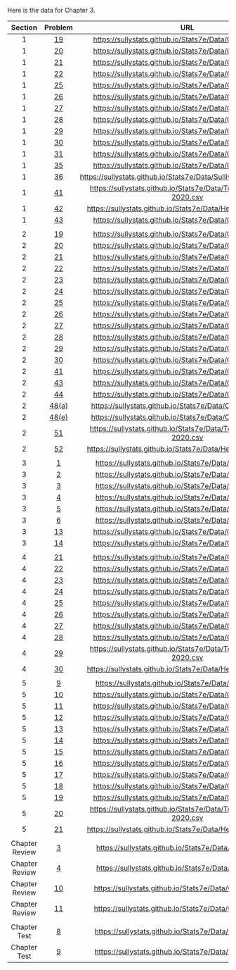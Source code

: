 Here is the data for Chapter 3.

|Section|Problem|URL|
|:---:|:---:|:---:|
|1|[19](https://sullystats.github.io/Stats7e/Data/Ch3/3_1_19.csv)|<a>https://sullystats.github.io/Stats7e/Data/Ch3/3_1_19.csv</a><br/>|
|1|[20](https://sullystats.github.io/Stats7e/Data/Ch3/3_1_20.csv)|<a>https://sullystats.github.io/Stats7e/Data/Ch3/3_1_20.csv</a><br/>|
|1|[21](https://sullystats.github.io/Stats7e/Data/Ch3/3_1_21.csv)|<a>https://sullystats.github.io/Stats7e/Data/Ch3/3_1_21.csv</a><br/>|
|1|[22](https://sullystats.github.io/Stats7e/Data/Ch3/3_1_22.csv)|<a>https://sullystats.github.io/Stats7e/Data/Ch3/3_1_22.csv</a><br/>|
|1|[25](https://sullystats.github.io/Stats7e/Data/Ch3/3_1_25.csv)|<a>https://sullystats.github.io/Stats7e/Data/Ch3/3_1_25.csv</a><br/>|
|1|[26](https://sullystats.github.io/Stats7e/Data/Ch3/3_1_26.csv)|<a>https://sullystats.github.io/Stats7e/Data/Ch3/3_1_26.csv</a><br/>|
|1|[27](https://sullystats.github.io/Stats7e/Data/Ch3/3_1_27.csv)|<a>https://sullystats.github.io/Stats7e/Data/Ch3/3_1_27.csv</a><br/>|
|1|[28](https://sullystats.github.io/Stats7e/Data/Ch3/3_1_28.csv)|<a>https://sullystats.github.io/Stats7e/Data/Ch3/3_1_28.csv</a><br/>|
|1|[29](https://sullystats.github.io/Stats7e/Data/Ch3/3_1_29.csv)|<a>https://sullystats.github.io/Stats7e/Data/Ch3/3_1_29.csv</a><br/>|
|1|[30](https://sullystats.github.io/Stats7e/Data/Ch3/3_1_30.csv)|<a>https://sullystats.github.io/Stats7e/Data/Ch3/3_1_30.csv</a><br/>|
|1|[31](https://sullystats.github.io/Stats7e/Data/Ch3/3_1_31.csv)|<a>https://sullystats.github.io/Stats7e/Data/Ch3/3_1_31.csv</a><br/>|
|1|[35](https://sullystats.github.io/Stats7e/Data/Ch3/3_1_35.csv)|<a>https://sullystats.github.io/Stats7e/Data/Ch3/3_1_35.csv</a><br/>|
|1|[36](https://sullystats.github.io/Stats7e/Data/SullivanStatsSurveyI.csv)|<a>https://sullystats.github.io/Stats7e/Data/SullivanStatsSurveyI.csv</a><br/>|
|1|[41](https://sullystats.github.io/Stats7e/Data/Tornadoes_1950-2020.csv)|<a>https://sullystats.github.io/Stats7e/Data/Tornadoes_1950-2020.csv</a><br/>|
|1|[42](https://sullystats.github.io/Stats7e/Data/Health_Nutrition.csv)|<a>https://sullystats.github.io/Stats7e/Data/Health_Nutrition.csv</a><br/>|
|1|[43](https://sullystats.github.io/Stats7e/Data/Ch3/3_1_43.csv)|<a>https://sullystats.github.io/Stats7e/Data/Ch3/3_1_43.csv</a><br/>|
| | |
|2|[19](https://sullystats.github.io/Stats7e/Data/Ch3/3_2_19.csv)|<a>https://sullystats.github.io/Stats7e/Data/Ch3/3_2_19.csv</a><br/>|
|2|[20](https://sullystats.github.io/Stats7e/Data/Ch3/3_2_20.csv)|<a>https://sullystats.github.io/Stats7e/Data/Ch3/3_2_20.csv</a><br/>|
|2|[21](https://sullystats.github.io/Stats7e/Data/Ch3/3_2_21.csv)|<a>https://sullystats.github.io/Stats7e/Data/Ch3/3_2_21.csv</a><br/>|
|2|[22](https://sullystats.github.io/Stats7e/Data/Ch3/3_2_22.csv)|<a>https://sullystats.github.io/Stats7e/Data/Ch3/3_2_22.csv</a><br/>|
|2|[23](https://sullystats.github.io/Stats7e/Data/Ch3/3_2_23.csv)|<a>https://sullystats.github.io/Stats7e/Data/Ch3/3_2_23.csv</a><br/>|
|2|[24](https://sullystats.github.io/Stats7e/Data/Ch3/3_2_24.csv)|<a>https://sullystats.github.io/Stats7e/Data/Ch3/3_2_24.csv</a><br/>|
|2|[25](https://sullystats.github.io/Stats7e/Data/Ch3/3_2_25.csv)|<a>https://sullystats.github.io/Stats7e/Data/Ch3/3_2_25.csv</a><br/>|
|2|[26](https://sullystats.github.io/Stats7e/Data/Ch3/3_2_26.csv)|<a>https://sullystats.github.io/Stats7e/Data/Ch3/3_2_26.csv</a><br/>|
|2|[27](https://sullystats.github.io/Stats7e/Data/Ch3/3_2_27.csv)|<a>https://sullystats.github.io/Stats7e/Data/Ch3/3_2_27.csv</a><br/>|
|2|[28](https://sullystats.github.io/Stats7e/Data/Ch3/3_2_28.csv)|<a>https://sullystats.github.io/Stats7e/Data/Ch3/3_2_28.csv</a><br/>|
|2|[29](https://sullystats.github.io/Stats7e/Data/Ch3/3_2_29.csv)|<a>https://sullystats.github.io/Stats7e/Data/Ch3/3_2_29.csv</a><br/>|
|2|[30](https://sullystats.github.io/Stats7e/Data/Ch3/3_2_30.csv)|<a>https://sullystats.github.io/Stats7e/Data/Ch3/3_2_30.csv</a><br/>|
|2|[41](https://sullystats.github.io/Stats7e/Data/Ch3/3_2_41.csv)|<a>https://sullystats.github.io/Stats7e/Data/Ch3/3_2_41.csv</a><br/>|
|2|[43](https://sullystats.github.io/Stats7e/Data/Ch3/3_2_43.csv)|<a>https://sullystats.github.io/Stats7e/Data/Ch3/3_2_43.csv</a><br/>|
|2|[44](https://sullystats.github.io/Stats7e/Data/Ch3/3_2_44.csv)|<a>https://sullystats.github.io/Stats7e/Data/Ch3/3_2_44.csv</a><br/>|
|2|[48(a)](https://sullystats.github.io/Stats7e/Data/Ch3/3_2_48a.csv)|<a>https://sullystats.github.io/Stats7e/Data/Ch3/3_2_48a.csv</a><br/>|
|2|[48(e)](https://sullystats.github.io/Stats7e/Data/Ch3/3_2_48e.csv)|<a>https://sullystats.github.io/Stats7e/Data/Ch3/3_2_48e.csv</a><br/>|
|2|[51](https://sullystats.github.io/Stats7e/Data/Tornadoes_1950-2020.csv)|<a>https://sullystats.github.io/Stats7e/Data/Tornadoes_1950-2020.csv</a><br/>|
|2|[52](https://sullystats.github.io/Stats7e/Data/Health_Nutrition.csv)|<a>https://sullystats.github.io/Stats7e/Data/Health_Nutrition.csv</a><br/>|
| | |
|3|[1](https://sullystats.github.io/Stats7e/Data/Ch3/3_3_1.csv)|<a>https://sullystats.github.io/Stats7e/Data/Ch3/3_3_1.csv</a><br/>|
|3|[2](https://sullystats.github.io/Stats7e/Data/Ch3/3_3_2.csv)|<a>https://sullystats.github.io/Stats7e/Data/Ch3/3_3_2.csv</a><br/>|
|3|[3](https://sullystats.github.io/Stats7e/Data/Ch3/3_3_3.csv)|<a>https://sullystats.github.io/Stats7e/Data/Ch3/3_3_3.csv</a><br/>|
|3|[4](https://sullystats.github.io/Stats7e/Data/Ch3/3_3_4.csv)|<a>https://sullystats.github.io/Stats7e/Data/Ch3/3_3_4.csv</a><br/>|
|3|[5](https://sullystats.github.io/Stats7e/Data/Ch3/3_3_5.csv)|<a>https://sullystats.github.io/Stats7e/Data/Ch3/3_3_5.csv</a><br/>|
|3|[6](https://sullystats.github.io/Stats7e/Data/Ch3/3_3_6.csv)|<a>https://sullystats.github.io/Stats7e/Data/Ch3/3_3_6.csv</a><br/>|
|3|[13](https://sullystats.github.io/Stats7e/Data/Ch3/3_3_13.csv)|<a>https://sullystats.github.io/Stats7e/Data/Ch3/3_3_13.csv</a><br/>|
|3|[14](https://sullystats.github.io/Stats7e/Data/Ch3/3_3_14.csv)|<a>https://sullystats.github.io/Stats7e/Data/Ch3/3_3_14.csv</a><br/>|
| | |
|4|[21](https://sullystats.github.io/Stats7e/Data/Ch3/3_4_21.csv)|<a>https://sullystats.github.io/Stats7e/Data/Ch3/3_4_21.csv</a><br/>|
|4|[22](https://sullystats.github.io/Stats7e/Data/Ch3/3_4_22.csv)|<a>https://sullystats.github.io/Stats7e/Data/Ch3/3_4_22.csv</a><br/>|
|4|[23](https://sullystats.github.io/Stats7e/Data/Ch3/3_4_23.csv)|<a>https://sullystats.github.io/Stats7e/Data/Ch3/3_4_23.csv</a><br/>|
|4|[24](https://sullystats.github.io/Stats7e/Data/Ch3/3_4_24.csv)|<a>https://sullystats.github.io/Stats7e/Data/Ch3/3_4_24.csv</a><br/>|
|4|[25](https://sullystats.github.io/Stats7e/Data/Ch3/3_4_25.csv)|<a>https://sullystats.github.io/Stats7e/Data/Ch3/3_4_25.csv</a><br/>|
|4|[26](https://sullystats.github.io/Stats7e/Data/Ch3/3_4_26.csv)|<a>https://sullystats.github.io/Stats7e/Data/Ch3/3_4_26.csv</a><br/>|
|4|[27](https://sullystats.github.io/Stats7e/Data/Ch3/3_4_27.csv)|<a>https://sullystats.github.io/Stats7e/Data/Ch3/3_4_27.csv</a><br/>|
|4|[28](https://sullystats.github.io/Stats7e/Data/Ch3/3_4_28.csv)|<a>https://sullystats.github.io/Stats7e/Data/Ch3/3_4_28.csv</a><br/>|
|4|[29](https://sullystats.github.io/Stats7e/Data/Tornadoes_1950-2020.csv)|<a>https://sullystats.github.io/Stats7e/Data/Tornadoes_1950-2020.csv</a><br/>|
|4|[30](https://sullystats.github.io/Stats7e/Data/Health_Nutrition.csv)|<a>https://sullystats.github.io/Stats7e/Data/Health_Nutrition.csv</a><br/>|
| | |
|5|[9](https://sullystats.github.io/Stats7e/Data/Ch3/3_5_9.csv)|<a>https://sullystats.github.io/Stats7e/Data/Ch3/3_5_9.csv</a><br/>|
|5|[10](https://sullystats.github.io/Stats7e/Data/Ch3/3_5_10.csv)|<a>https://sullystats.github.io/Stats7e/Data/Ch3/3_5_10.csv</a><br/>|
|5|[11](https://sullystats.github.io/Stats7e/Data/Ch3/3_5_11.csv)|<a>https://sullystats.github.io/Stats7e/Data/Ch3/3_5_11.csv</a><br/>|
|5|[12](https://sullystats.github.io/Stats7e/Data/Ch3/3_5_12.csv)|<a>https://sullystats.github.io/Stats7e/Data/Ch3/3_5_12.csv</a><br/>|
|5|[13](https://sullystats.github.io/Stats7e/Data/Ch3/3_5_13.csv)|<a>https://sullystats.github.io/Stats7e/Data/Ch3/3_5_13.csv</a><br/>|
|5|[14](https://sullystats.github.io/Stats7e/Data/Ch3/3_5_14.csv)|<a>https://sullystats.github.io/Stats7e/Data/Ch3/3_5_14.csv</a><br/>|
|5|[15](https://sullystats.github.io/Stats7e/Data/Ch3/3_5_15.csv)|<a>https://sullystats.github.io/Stats7e/Data/Ch3/3_5_15.csv</a><br/>|
|5|[16](https://sullystats.github.io/Stats7e/Data/Ch3/3_5_16.csv)|<a>https://sullystats.github.io/Stats7e/Data/Ch3/3_5_16.csv</a><br/>|
|5|[17](https://sullystats.github.io/Stats7e/Data/Ch3/3_5_17.csv)|<a>https://sullystats.github.io/Stats7e/Data/Ch3/3_5_17.csv</a><br/>|
|5|[18](https://sullystats.github.io/Stats7e/Data/Ch3/3_5_18.csv)|<a>https://sullystats.github.io/Stats7e/Data/Ch3/3_5_18.csv</a><br/>|
|5|[19](https://sullystats.github.io/Stats7e/Data/Ch3/3_5_19.csv)|<a>https://sullystats.github.io/Stats7e/Data/Ch3/3_5_19.csv</a><br/>|
|5|[20](https://sullystats.github.io/Stats7e/Data/Tornadoes_1950-2020.csv)|<a>https://sullystats.github.io/Stats7e/Data/Tornadoes_1950-2020.csv</a><br/>|
|5|[21](https://sullystats.github.io/Stats7e/Data/Health_Nutrition.csv)|<a>https://sullystats.github.io/Stats7e/Data/Health_Nutrition.csv</a><br/>|
| | |
|Chapter Review|[3](https://sullystats.github.io/Stats7e/Data/Ch3/3_r_3.csv)|<a>https://sullystats.github.io/Stats7e/Data/Ch3/3_r_3.csv</a><br/>|
|Chapter Review|[4](https://sullystats.github.io/Stats7e/Data/Ch3/3_r_4.csv)|<a>https://sullystats.github.io/Stats7e/Data/Ch3/3_r_4.csv</a><br/>|
|Chapter Review|[10](https://sullystats.github.io/Stats7e/Data/Ch3/3_r_10.csv)|<a>https://sullystats.github.io/Stats7e/Data/Ch3/3_r_10.csv</a><br/>|
|Chapter Review|[11](https://sullystats.github.io/Stats7e/Data/Ch3/3_r_11.csv)|<a>https://sullystats.github.io/Stats7e/Data/Ch3/3_r_11.csv</a><br/>|
| | |
|Chapter Test|[8](https://sullystats.github.io/Stats7e/Data/Ch3/3_ct_8.csv)|<a>https://sullystats.github.io/Stats7e/Data/Ch3/3_ct_8.csv</a><br/>|
|Chapter Test|[9](https://sullystats.github.io/Stats7e/Data/Ch3/3_ct_9.csv)|<a>https://sullystats.github.io/Stats7e/Data/Ch3/3_ct_9.csv</a><br/>|

